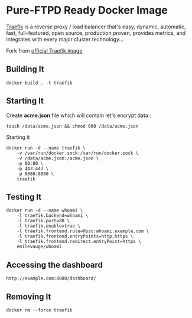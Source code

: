 # Pure-FTPD Ready Docker Image

[Traefik](https://traefik.io/) is a reverse proxy / load balancer that's easy, dynamic, automatic, fast, full-featured, open source, production proven, provides metrics, and integrates with every major cluster technology...

Fork from [official Traefik image](https://github.com/containous/traefik)

## Building It

    docker build . -t traefik

## Starting It

Create **acme.json** file which will contain let's encrypt data :

    touch /data/acme.json && chmod 600 /data/acme.json

Starting it

    docker run -d --name traefik \
        -v /var/run/docker.sock:/var/run/docker.sock \
        -v /data/acme.json:/acme.json \
        -p 80:80 \
        -p 443:443 \
        -p 8080:8080 \
        traefik

## Testing It

    docker run -d --name whoami \
        -l traefik.backend=whoami \
        -l traefik.port=80 \
        -l traefik.enable=true \
        -l traefik.frontend.rule=Host:whoami.example.com \
        -l traefik.frontend.entryPoints=http,https \
        -l traefik.frontend.redirect.entryPoint=https \
        emilevauge/whoami

## Accessing the dashboard

    http://example.com:8080/dashboard/

## Removing It

    docker rm --force traefik